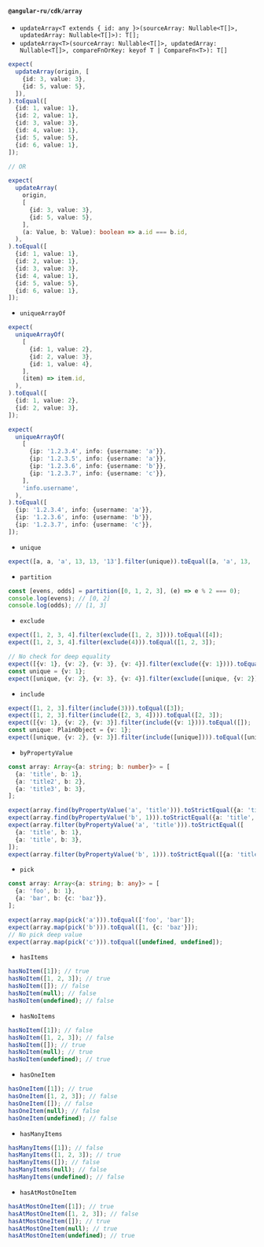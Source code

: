 #### `@angular-ru/cdk/array`

- `updateArray<T extends { id: any }>(sourceArray: Nullable<T[]>, updatedArray: Nullable<T[]>): T[];`
- `updateArray<T>(sourceArray: Nullable<T[]>, updatedArray: Nullable<T[]>, compareFnOrKey: keyof T | CompareFn<T>): T[]`

```typescript
expect(
  updateArray(origin, [
    {id: 3, value: 3},
    {id: 5, value: 5},
  ]),
).toEqual([
  {id: 1, value: 1},
  {id: 2, value: 1},
  {id: 3, value: 3},
  {id: 4, value: 1},
  {id: 5, value: 5},
  {id: 6, value: 1},
]);

// OR

expect(
  updateArray(
    origin,
    [
      {id: 3, value: 3},
      {id: 5, value: 5},
    ],
    (a: Value, b: Value): boolean => a.id === b.id,
  ),
).toEqual([
  {id: 1, value: 1},
  {id: 2, value: 1},
  {id: 3, value: 3},
  {id: 4, value: 1},
  {id: 5, value: 5},
  {id: 6, value: 1},
]);
```

- `uniqueArrayOf`

```typescript
expect(
  uniqueArrayOf(
    [
      {id: 1, value: 2},
      {id: 2, value: 3},
      {id: 1, value: 4},
    ],
    (item) => item.id,
  ),
).toEqual([
  {id: 1, value: 2},
  {id: 2, value: 3},
]);

expect(
  uniqueArrayOf(
    [
      {ip: '1.2.3.4', info: {username: 'a'}},
      {ip: '1.2.3.5', info: {username: 'a'}},
      {ip: '1.2.3.6', info: {username: 'b'}},
      {ip: '1.2.3.7', info: {username: 'c'}},
    ],
    'info.username',
  ),
).toEqual([
  {ip: '1.2.3.4', info: {username: 'a'}},
  {ip: '1.2.3.6', info: {username: 'b'}},
  {ip: '1.2.3.7', info: {username: 'c'}},
]);
```

- `unique`

```typescript
expect([a, a, 'a', 13, 13, '13'].filter(unique)).toEqual([a, 'a', 13, '13']);
```

- `partition`

```typescript
const [evens, odds] = partition([0, 1, 2, 3], (e) => e % 2 === 0);
console.log(evens); // [0, 2]
console.log(odds); // [1, 3]
```

- `exclude`

```typescript
expect([1, 2, 3, 4].filter(exclude([1, 2, 3]))).toEqual([4]);
expect([1, 2, 3, 4].filter(exclude(4))).toEqual([1, 2, 3]);

// No check for deep equality
expect([{v: 1}, {v: 2}, {v: 3}, {v: 4}].filter(exclude({v: 1}))).toEqual([{v: 1}, {v: 2}, {v: 3}, {v: 4}]);
const unique = {v: 1};
expect([unique, {v: 2}, {v: 3}, {v: 4}].filter(exclude([unique, {v: 2}]))).toEqual([{v: 2}, {v: 3}, {v: 4}]);
```

- `include`

```typescript
expect([1, 2, 3].filter(include(3))).toEqual([3]);
expect([1, 2, 3].filter(include([2, 3, 4]))).toEqual([2, 3]);
expect([{v: 1}, {v: 2}, {v: 3}].filter(include({v: 1}))).toEqual([]);
const unique: PlainObject = {v: 1};
expect([unique, {v: 2}, {v: 3}].filter(include([unique]))).toEqual([unique]);
```

- `byPropertyValue`

```typescript
const array: Array<{a: string; b: number}> = [
  {a: 'title', b: 1},
  {a: 'title2', b: 2},
  {a: 'title3', b: 3},
];

expect(array.find(byPropertyValue('a', 'title'))).toStrictEqual({a: 'title', b: 1});
expect(array.find(byPropertyValue('b', 1))).toStrictEqual({a: 'title', b: 1});
expect(array.filter(byPropertyValue('a', 'title'))).toStrictEqual([
  {a: 'title', b: 1},
  {a: 'title', b: 3},
]);
expect(array.filter(byPropertyValue('b', 1))).toStrictEqual([{a: 'title', b: 1}]);
```

- `pick`

```typescript
const array: Array<{a: string; b: any}> = [
  {a: 'foo', b: 1},
  {a: 'bar', b: {c: 'baz'}},
];

expect(array.map(pick('a'))).toEqual(['foo', 'bar']);
expect(array.map(pick('b'))).toEqual([1, {c: 'baz'}]);
// No pick deep value
expect(array.map(pick('c'))).toEqual([undefined, undefined]);
```

- `hasItems`

```typescript
hasNoItem([1]); // true
hasNoItem([1, 2, 3]); // true
hasNoItem([]); // false
hasNoItem(null); // false
hasNoItem(undefined); // false
```

- `hasNoItems`

```typescript
hasNoItem([1]); // false
hasNoItem([1, 2, 3]); // false
hasNoItem([]); // true
hasNoItem(null); // true
hasNoItem(undefined); // true
```

- `hasOneItem`

```typescript
hasOneItem([1]); // true
hasOneItem([1, 2, 3]); // false
hasOneItem([]); // false
hasOneItem(null); // false
hasOneItem(undefined); // false
```

- `hasManyItems`

```typescript
hasManyItems([1]); // false
hasManyItems([1, 2, 3]); // true
hasManyItems([]); // false
hasManyItems(null); // false
hasManyItems(undefined); // false
```

- `hasAtMostOneItem`

```typescript
hasAtMostOneItem([1]); // true
hasAtMostOneItem([1, 2, 3]); // false
hasAtMostOneItem([]); // true
hasAtMostOneItem(null); // true
hasAtMostOneItem(undefined); // true
```
